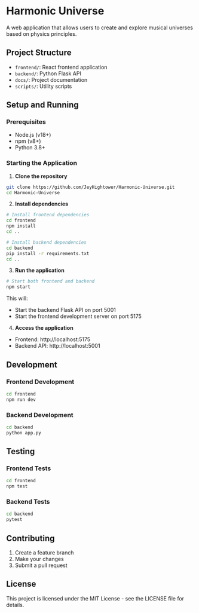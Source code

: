 # Harmonic Universe

A web application that allows users to create and explore musical universes based on physics principles.

## Project Structure

- `frontend/`: React frontend application
- `backend/`: Python Flask API
- `docs/`: Project documentation
- `scripts/`: Utility scripts

## Setup and Running

### Prerequisites

- Node.js (v18+)
- npm (v8+)
- Python 3.8+

### Starting the Application

1. **Clone the repository**
```bash
git clone https://github.com/JeyHightower/Harmonic-Universe.git
cd Harmonic-Universe
```

2. **Install dependencies**
```bash
# Install frontend dependencies
cd frontend
npm install
cd ..

# Install backend dependencies
cd backend
pip install -r requirements.txt
cd ..
```

3. **Run the application**
```bash
# Start both frontend and backend
npm start
```

This will:
- Start the backend Flask API on port 5001
- Start the frontend development server on port 5175

4. **Access the application**
- Frontend: http://localhost:5175
- Backend API: http://localhost:5001

## Development

### Frontend Development
```bash
cd frontend
npm run dev
```

### Backend Development
```bash
cd backend
python app.py
```

## Testing

### Frontend Tests
```bash
cd frontend
npm test
```

### Backend Tests
```bash
cd backend
pytest
```

## Contributing

1. Create a feature branch
2. Make your changes
3. Submit a pull request

## License

This project is licensed under the MIT License - see the LICENSE file for details. 